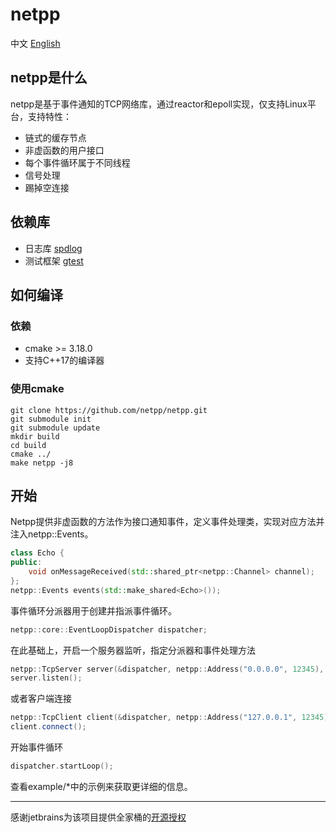 # netpp
中文 [English](https://github.com/netpp/netpp/blob/master/README.md)  
## netpp是什么
netpp是基于事件通知的TCP网络库，通过reactor和epoll实现，仅支持Linux平台，支持特性：
* 链式的缓存节点
* 非虚函数的用户接口
* 每个事件循环属于不同线程
* 信号处理
* 踢掉空连接
## 依赖库
* 日志库 [spdlog](https://github.com/gabime/spdlog)
* 测试框架 [gtest](https://github.com/google/googletest)
## 如何编译
### 依赖
* cmake >= 3.18.0
* 支持C++17的编译器
### 使用cmake
```
git clone https://github.com/netpp/netpp.git
git submodule init
git submodule update
mkdir build
cd build
cmake ../
make netpp -j8
```
## 开始
Netpp提供非虚函数的方法作为接口通知事件，定义事件处理类，实现对应方法并注入netpp::Events。
```c++
class Echo {
public:
    void onMessageReceived(std::shared_ptr<netpp::Channel> channel);
};
netpp::Events events(std::make_shared<Echo>());
```
事件循环分派器用于创建并指派事件循环。
```c++
netpp::core::EventLoopDispatcher dispatcher;
```
在此基础上，开启一个服务器监听，指定分派器和事件处理方法
```c++
netpp::TcpServer server(&dispatcher, netpp::Address("0.0.0.0", 12345), std::move(events));
server.listen();
```
或者客户端连接
```c++
netpp::TcpClient client(&dispatcher, netpp::Address("127.0.0.1", 12345), std::move(events));
client.connect();
```
开始事件循环
```c++
dispatcher.startLoop();
```
查看example/*中的示例来获取更详细的信息。

***
感谢jetbrains为该项目提供全家桶的[开源授权](https://jb.gg/OpenSource)
